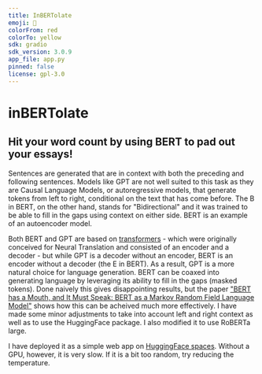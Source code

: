 ```yaml
---
title: InBERTolate
emoji: 🚀
colorFrom: red
colorTo: yellow
sdk: gradio
sdk_version: 3.0.9
app_file: app.py
pinned: false
license: gpl-3.0
---
```


# inBERTolate
## Hit your word count by using BERT to pad out your essays!

Sentences are generated that are in context with both the preceding and following sentences. Models like GPT are not well suited to this task as they are Causal Language Models, or autoregressive models, that generate tokens from left to right, conditional on the text that has come before. The B in BERT, on the other hand, stands for "Bidirectional" and it was trained to be able to fill in the gaps using context on either side. BERT is an example of an autoencoder model.

Both BERT and GPT are based on [transformers](https://jalammar.github.io/illustrated-transformer/) - which were originally conceived for Neural Translation and consisted of an encoder and a decoder - but while GPT is a decoder without an encoder, BERT is an encoder without a decoder (the E in BERT). As a result, GPT is a more natural choice for language generation. BERT can be coaxed into generating language by leveraging its ability to fill in the gaps (masked tokens). Done naively this gives disappointing results, but the paper ["BERT has a Mouth, and It Must Speak: BERT as a Markov Random Field Language Model"](https://arxiv.org/abs/1902.04094) shows how this can be acheived much more effectively. I have made some minor adjustments to take into account left and right context as well as to use the HuggingFace package. I also modified it to use RoBERTa large.

I have deployed it as a simple web app on [HuggingFace spaces](https://huggingface.co/spaces/teticio/inBERTolate). Without a GPU, however, it is very slow. If it is a bit too random, try reducing the temperature.
